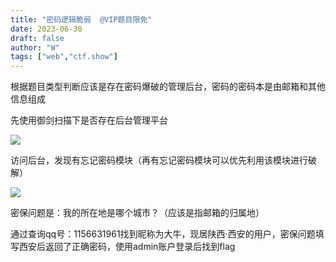 ```yaml
---
title: "密码逻辑脆弱  @VIP题目限免"
date: 2023-06-30
draft: false
author: "W"
tags: ["web","ctf.show"]
---
```


根据题目类型判断应该是存在密码爆破的管理后台，密码的密码本是由邮箱和其他信息组成

先使用御剑扫描下是否存在后台管理平台

![](/ctf.show/944/1.webp)

访问后台，发现有忘记密码模块（再有忘记密码模块可以优先利用该模块进行破解）

![](/ctf.show/944/3.webp)

密保问题是：我的所在地是哪个城市？（应该是指邮箱的归属地）

通过查询qq号：1156631961找到昵称为大牛，现居陕西·西安的用户，密保问题填写西安后返回了正确密码，使用admin账户登录后找到flag